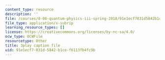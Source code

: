 ```yaml
---
content_type: resource
description: ''
file: /courses/8-06-quantum-physics-iii-spring-2018/91e1ecf7031d5842b1cef6113fb4fc9b_IqyTq4n1f2g.vtt
file_type: application/x-subrip
learning_resource_types: []
license: https://creativecommons.org/licenses/by-nc-sa/4.0/
ocw_type: OCWFile
resourcetype: Other
title: 3play caption file
uid: 91e1ecf7-031d-5842-b1ce-f6113fb4fc9b
---
```

